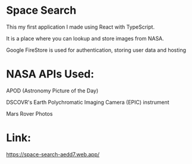 # Space Search

This my first application I made using React with TypeScript.

It is a place where you can lookup and store images from NASA.

Google FireStore is used for authentication, storing user data and hosting

# NASA APIs Used:

APOD (Astronomy Picture of the Day)

DSCOVR's Earth Polychromatic Imaging Camera (EPIC) instrument

Mars Rover Photos

# Link:

https://space-search-aedd7.web.app/
